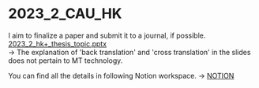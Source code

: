 # 2023_2_CAU_HK
I aim to finalize a paper and submit it to a journal, if possible.<br>
[2023_2_hk+_thesis_topic.pptx](https://github.com/UIJIh/2023_2_CAU_HK/files/13426324/2023_2_hk%2B_thesis_topic.pptx)<br>
 -> The explanation of 'back translation' and 'cross translation' in the slides does not pertain to MT technology.

You can find all the details in following Notion workspace. -> [NOTION](https://far-stitch-8c4.notion.site/2024_w_hk-3c344d2642754d43ae0c113e181d442f?pvs=73)
